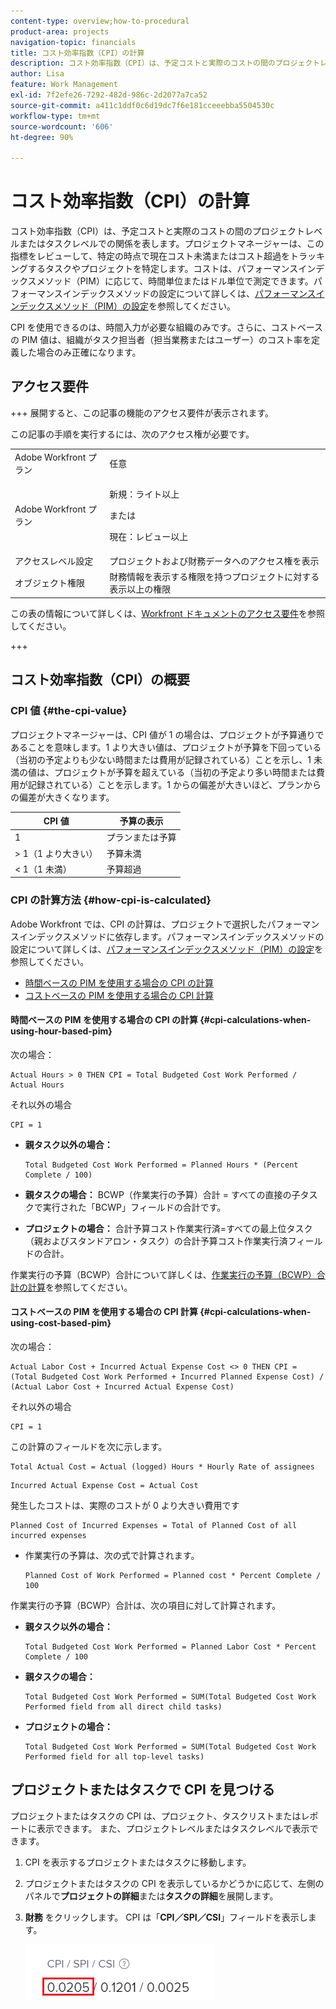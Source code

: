 ```yaml
---
content-type: overview;how-to-procedural
product-area: projects
navigation-topic: financials
title: コスト効率指数（CPI）の計算
description: コスト効率指数（CPI）は、予定コストと実際のコストの間のプロジェクトレベルまたはタスクレベルでの関係を表します。プロジェクトマネージャーは、この指標をレビューして、特定の時点で現在コスト未満またはコスト超過をトラッキングするタスクやプロジェクトを特定します。
author: Lisa
feature: Work Management
exl-id: 7f2efe26-7292-482d-986c-2d2077a7ca52
source-git-commit: a411c1ddf0c6d19dc7f6e181cceeebba5504530c
workflow-type: tm+mt
source-wordcount: '606'
ht-degree: 90%

---
```


# コスト効率指数（CPI）の計算

<!-- Audited: 5/2025 -->

<!--
<p data-mc-conditions="QuicksilverOrClassic.Draft mode">(NOTE: Linked to the product. Do not change link.)</p>
-->

コスト効率指数（CPI）は、予定コストと実際のコストの間のプロジェクトレベルまたはタスクレベルでの関係を表します。プロジェクトマネージャーは、この指標をレビューして、特定の時点で現在コスト未満またはコスト超過をトラッキングするタスクやプロジェクトを特定します。コストは、パフォーマンスインデックスメソッド（PIM）に応じて、時間単位またはドル単位で測定できます。パフォーマンスインデックスメソッドの設定について詳しくは、[パフォーマンスインデックスメソッド（PIM）の設定](../../../manage-work/projects/project-finances/set-pim.md)を参照してください。

CPI を使用できるのは、時間入力が必要な組織のみです。さらに、コストベースの PIM 値は、組織がタスク担当者（担当業務またはユーザー）のコスト率を定義した場合のみ正確になります。

## アクセス要件

+++ 展開すると、この記事の機能のアクセス要件が表示されます。

この記事の手順を実行するには、次のアクセス権が必要です。

<table style="table-layout:auto"> 
 <col> 
 <col> 
 <tbody> 
  <tr> 
   <td role="rowheader">Adobe Workfront プラン</td> 
   <td>任意</td> 
  </tr> 
  <tr> 
   <td role="rowheader">Adobe Workfront プラン</td> 
   <td>
   <p>新規：ライト以上</p>
   <p>または</p>
   <p>現在：レビュー以上</p></td>  
  </tr> 
  <tr> 
   <td role="rowheader">アクセスレベル設定</td> 
   <td>プロジェクトおよび財務データへのアクセス権を表示</td> 
  </tr> 
  <tr> 
   <td role="rowheader">オブジェクト権限</td> 
   <td>財務情報を表示する権限を持つプロジェクトに対する表示以上の権限</td> 
  </tr> 
 </tbody> 
</table>

この表の情報について詳しくは、[Workfront ドキュメントのアクセス要件](/help/quicksilver/administration-and-setup/add-users/access-levels-and-object-permissions/access-level-requirements-in-documentation.md)を参照してください。

+++

## コスト効率指数（CPI）の概要

### CPI 値 {#the-cpi-value}

プロジェクトマネージャーは、CPI 値が 1 の場合は、プロジェクトが予算通りであることを意味します。1 より大きい値は、プロジェクトが予算を下回っている（当初の予定よりも少ない時間または費用が記録されている）ことを示し、1 未満の値は、プロジェクトが予算を超えている（当初の予定より多い時間または費用が記録されている）ことを示します。1 からの偏差が大きいほど、プランからの偏差が大きくなります。

| **CPI 値** | **予算の表示** |
|---|---|
| 1 | プランまたは予算 |
| > 1（1 より大きい） | 予算未満 |
| &lt; 1（1 未満） | 予算超過 |


### CPI の計算方法 {#how-cpi-is-calculated}

Adobe Workfront では、CPI の計算は、プロジェクトで選択したパフォーマンスインデックスメソッドに依存します。パフォーマンスインデックスメソッドの設定について詳しくは、[パフォーマンスインデックスメソッド（PIM）の設定](../../../manage-work/projects/project-finances/set-pim.md)を参照してください。

* [時間ベースの PIM を使用する場合の CPI の計算](#cpi-calculations-when-using-hour-based-pim)
* [コストベースの PIM を使用する場合の CPI 計算](#cpi-calculations-when-using-cost-based-pim)

#### 時間ベースの PIM を使用する場合の CPI の計算 {#cpi-calculations-when-using-hour-based-pim}

次の場合：

```
Actual Hours > 0 THEN CPI = Total Budgeted Cost Work Performed / Actual Hours
```

それ以外の場合

```
CPI = 1
```

* **親タスク以外の場合：**

  ```
  Total Budgeted Cost Work Performed = Planned Hours * (Percent Complete / 100)
  ```

* **親タスクの場合：**
BCWP（作業実行の予算）合計 = すべての直接の子タスクで実行された「BCWP」フィールドの合計です。

* **プロジェクトの場合：**
合計予算コスト作業実行済=すべての最上位タスク（親およびスタンドアロン・タスク）の合計予算コスト作業実行済フィールドの合計。

作業実行の予算（BCWP）合計について詳しくは、[作業実行の予算（BCWP）合計の計算](../../../manage-work/projects/project-finances/calculate-bcwp.md)を参照してください。

#### コストベースの PIM を使用する場合の CPI 計算 {#cpi-calculations-when-using-cost-based-pim}

<!--
<p data-mc-conditions="QuicksilverOrClassic.Draft mode"><code>CPI = (Planned Cost of Work Performed + Planned Cost of Incurred Expenses) / (Total Actual Cost + Actual Cost of Incurred Expenses) </code> </p>
-->

<!--
<p data-mc-conditions="QuicksilverOrClassic.Draft mode"><code>NOTE: this used to be here before - above - but Anna sent me the one below. I kept the other one, although she is still researching its validity - see this issue: https://hub.workfront.com/issue/5fc7b1cf00012aeebf9e822db8ea2513/overview)</code> </p>
-->

次の場合：

```
Actual Labor Cost + Incurred Actual Expense Cost <> 0 THEN CPI = (Total Budgeted Cost Work Performed + Incurred Planned Expense Cost) / (Actual Labor Cost + Incurred Actual Expense Cost)
```



それ以外の場合

```
CPI = 1
```

<!--
<p data-mc-conditions="QuicksilverOrClassic.Draft mode"><code>(NOTE: above: this used to say: CPI = CPI Labor, but Anna had me fix it on July 21, 2021)</code> </p>
-->

この計算のフィールドを次に示します。

```
Total Actual Cost = Actual (logged) Hours * Hourly Rate of assignees
```

```
Incurred Actual Expense Cost = Actual Cost
```

発生したコストは、実際のコストが 0 より大きい費用です

```
Planned Cost of Incurred Expenses = Total of Planned Cost of all incurred expenses
```



<!--
  <p data-mc-conditions="QuicksilverOrClassic.Draft mode">(NOTE: Old calculation - taken out by Lilit and replaced below: Planned Cost of Work Performed= (planned labor cost) * (percent complete) / 100 where planned labor cost is the planned hours allocated to assignees * their rates.)</p>
  -->

* 作業実行の予算は、次の式で計算されます。

  ```
  Planned Cost of Work Performed = Planned cost * Percent Complete / 100
  ```

作業実行の予算（BCWP）合計は、次の項目に対して計算されます。

* **親タスク以外の場合：**

  ```
  Total Budgeted Cost Work Performed = Planned Labor Cost * Percent Complete / 100
  ```

* **親タスクの場合：**

  ```
  Total Budgeted Cost Work Performed = SUM(Total Budgeted Cost Work Performed field from all direct child tasks)
  ```

* **プロジェクトの場合：**

  ```
  Total Budgeted Cost Work Performed = SUM(Total Budgeted Cost Work Performed field for all top-level tasks)
  ```



## プロジェクトまたはタスクで CPI を見つける

プロジェクトまたはタスクの CPI は、プロジェクト、タスクリストまたはレポートに表示できます。 また、プロジェクトレベルまたはタスクレベルで表示できます。

1. CPI を表示するプロジェクトまたはタスクに移動します。
1. プロジェクトまたはタスクの CPI を表示しているかどうかに応じて、左側のパネルで&#x200B;**プロジェクトの詳細**&#x200B;または&#x200B;**タスクの詳細**&#x200B;を展開します。

1. **財務** をクリックします。 CPI は「**CPI／SPI／CSI**」フィールドを表示します。

   ![ プロジェクトの CPI](assets/cpi-on-project-nwe.png)
